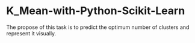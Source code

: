 # K_Mean-with-Python-Scikit-Learn
The propose of this task is to predict the optimum number of clusters and represent it visually.
